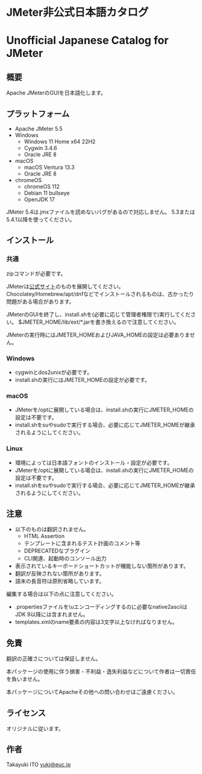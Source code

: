 ﻿# JMeter非公式日本語カタログ
# Unofficial Japanese Catalog for JMeter

## 概要

Apache JMeterのGUIを日本語化します。

## プラットフォーム

- Apache JMeter 5.5
- Windows
	- Windows 11 Home x64 22H2
	- Cygwin 3.4.6
	- Oracle JRE 8
- macOS
	- macOS Ventura 13.3
	- Oracle JRE 8
- chromeOS
	- chromeOS 112
	- Debian 11 bullseye
	- OpenJDK 17

JMeter 5.4は.jmxファイルを読めないバグがあるので対応しません。
5.3または5.4.1以降を使ってください。

## インストール

### 共通

zipコマンドが必要です。

JMeterは[公式サイト](https://jmeter.apache.org/download_jmeter.cgi)のものを展開してください。
Chocolatey/Homebrew/apt/dnfなどでインストールされるものは、古かったり問題がある場合があります。

JMeterのGUIを終了し、install.shを(必要に応じて管理者権限で)実行してください。
$JMETER_HOME/lib/ext/\*.jarを書き換えるので注意してください。

JMeterの実行時にはJMETER_HOMEおよびJAVA_HOMEの設定は必要ありません。

### Windows

- cygwinとdos2unixが必要です。
- install.shの実行にはJMETER_HOMEの設定が必要です。

### macOS

- JMeterを/optに展開している場合は、install.shの実行にJMETER_HOMEの設定は不要です。
- install.shをsuやsudoで実行する場合、必要に応じてJMETER_HOMEが継承されるようにしてください。

### Linux

- 環境によっては日本語フォントのインストール・設定が必要です。
- JMeterを/optに展開している場合は、install.shの実行にJMETER_HOMEの設定は不要です。
- install.shをsuやsudoで実行する場合、必要に応じてJMETER_HOMEが継承されるようにしてください。

## 注意

- 以下のものは翻訳されません。
  - HTML Assertion
  - テンプレートに含まれるテスト計画のコメント等
  - DEPRECATEDなプラグイン
  - CLI関連、起動時のコンソール出力
- 表示されているキーボードショートカットが機能しない箇所があります。
- 翻訳が反映されない箇所があります。
- 語末の長音符は原則省略しています。

編集する場合は以下の点に注意してください。

- .propertiesファイルを\uエンコーディングするのに必要なnative2asciiはJDK 9以降には含まれません。
- templates.xmlのname要素の内容は3文字以上なければなりません。

## 免責

翻訳の正確さについては保証しません。

本パッケージの使用に伴う損害・不利益・逸失利益などについて作者は一切責任を負いません。

本パッケージについてApacheその他への問い合わせはご遠慮ください。

## ライセンス

オリジナルに従います。

## 作者

Takayuki ITO <yuki@euc.jp>

